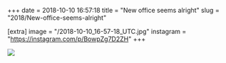 +++
date = 2018-10-10 16:57:18
title = "New office seems alright"
slug = "2018/New-office-seems-alright"

[extra]
image = "/2018-10-10_16-57-18_UTC.jpg"
instagram = "https://instagram.com/p/BowpZg7D2ZH"
+++

<img src="/2018-10-10_16-57-18_UTC.jpg" />
